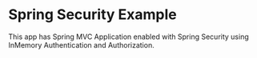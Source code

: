 # Spring Security Example
This app has Spring MVC Application enabled with Spring Security using InMemory Authentication and Authorization.
